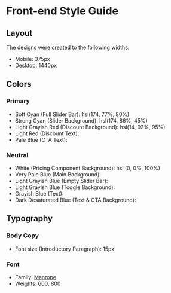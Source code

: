# Front-end Style Guide

## Layout

The designs were created to the following widths:

- Mobile: 375px
- Desktop: 1440px

## Colors

### Primary

- Soft Cyan (Full Slider Bar): hsl(174, 77%, 80%)
- Strong Cyan (Slider Background): hsl(174, 86%, 45%)
- Light Grayish Red (Discount Background): hsl(14, 92%, 95%)
- Light Red (Discount Text): 
- Pale Blue (CTA Text): 

### Neutral

- White (Pricing Component Background): hsl (0, 0%, 100%)
- Very Pale Blue (Main Background): 
- Light Grayish Blue (Empty Slider Bar): 
- Light Grayish Blue (Toggle Background): 
- Grayish Blue (Text): 
- Dark Desaturated Blue (Text & CTA Background): 

## Typography

### Body Copy

- Font size (Introductory Paragraph): 15px

### Font

- Family: [Manrope](https://fonts.google.com/specimen/Manrope)
- Weights: 600, 800
